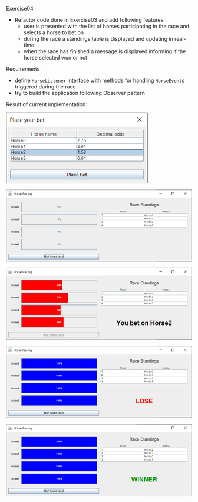 Exercise04
- Refactor code done in Exercise03 and add following features:
  - user is presented with the list of horses participating in the race
  and selects a horse to bet on
  - during the race a standings table is displayed and updating in real-time
  - when the race has finished a message is displayed 
    informing if the horse selected won or not

Requirements
- define `HorseListener` interface with methods for handling `HorseEvent`s
triggered during the race
- try to build the application following Observer pattern
    
Result of current implementation:

![horse race bet dialog](doc/horse_race_bet_dialog.png)

![horse race start](doc/horse_race_start.png)

![horse race progress](doc/horse_race_progress.png)

![horse race end lose](doc/horse_race_end_lose.png)

![horse race end win](doc/horse_race_end_win.png)
